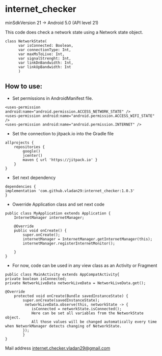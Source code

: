 # internet_checker

minSdkVersion 21 -> Android 5.0 (API level 21)

This code does check a network state using a Network state object.

~~~
class NetworkState(
      var isConnected: Boolean,
      var connectionType: Int,
      var maxMsToLive: Int,
      var signalStrenght: Int,
      var linkDnBandwidth: Int,
      var linkUpBandwidth: Int
      )
~~~
## How to use:

* Set permissions in AndroidManifest file.

~~~
<uses-permission android:name="android.permission.ACCESS_NETWORK_STATE" />
<uses-permission android:name="android.permission.ACCESS_WIFI_STATE" />
<uses-permission android:name="android.permission.INTERNET" />
~~~

* Set the connection to jitpack.io into the Gradle file

~~~
allprojects {
    repositories {
        google()
        jcenter()
        maven { url 'https://jitpack.io' }
    }
}
~~~

* Set next dependency
~~~
dependencies {
implementation 'com.github.vladan29:internet_checker:1.0.3'
}
~~~
* Owerride Application class and set next code

~~~
public class MyApplication extends Application {
    InternetManager internetManager;
   
    @Override
    public void onCreate() {
        super.onCreate();
        internetManager = InternetManager.getInternetManager(this);
        internetManager.registerInternetMonitor();

    }
}
~~~
* For now, code can be used in any view class as an Activity or Fragment

~~~
public class MainActivity extends AppCompatActivity{
private boolean isConnected;
private NetworkLiveData networkLiveData = NetworkLiveData.get();

@Override
    protected void onCreate(Bundle savedInstanceState) {
        super.onCreate(savedInstanceState);
         networkLiveData.observe(this, networkState -> {
            isConnected = networkState.isConnected();
            Here can be set all variables from the NetworkState object.
            All those values will be changed automatically every time when NetworkManager detects changing of NetworkState.
        });
        }
}
~~~

Mail address internet.checker.vladan29@gmail.com
